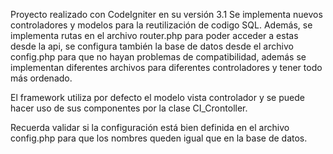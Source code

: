 Proyecto realizado con CodeIgniter en su versión 3.1 
Se implementa nuevos controladores y modelos para la reutilización de codigo SQL. Además, se implementa rutas en el archivo router.php para poder acceder a estas desde la api, se configura también la base de datos desde el archivo config.php para que no hayan problemas de compatibilidad, además se implementan diferentes archivos para diferentes controladores y tener todo más ordenado. 

El framework utiliza por defecto el modelo vista controlador y se puede hacer uso de sus componentes por la clase CI_Crontoller. 

Recuerda validar si la configuración está bien definida en el archivo config.php para que los nombres queden igual que en la base de datos. 
